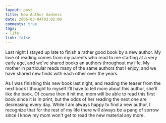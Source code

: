 ```yaml
--- 
layout: post
title: New Author Sadness
date: 2006-03-04T03:02:00
comments: true
tags:
- life
link: false
---
```

Last night I stayed up late to finish a rather good book by a new author. My love of reading comes from my parents who read to me starting at a very early age, and we've shared books an authors throughout my life. My mother in particular reads many of the same authors that I enjoy, and we have shared new finds with each other over the years.

As I was finishing this new book last night, and reading the teaser from the next book I thought to myself I'll have to tell mom about this author, she'll like the book. Of course then it hit me; mom will be able to read this first book since it is in print, but the odds of her reading the next one are decreasing every day. While I am always happy to find a new author, I recognize that for the rest of my life there will always be a pang of sorrow since I know my mom won't get to read the new material any more.
